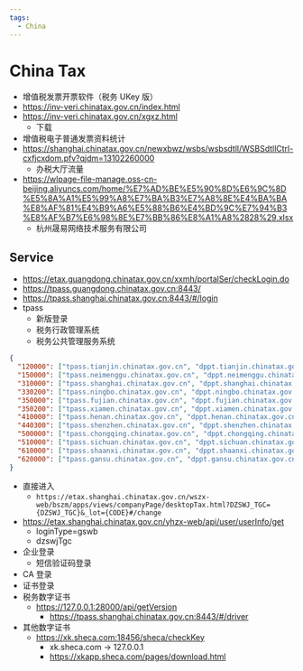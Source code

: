 ```yaml
---
tags:
  - China
---
```


# China Tax

- 增值税发票开票软件（税务 UKey 版）
- https://inv-veri.chinatax.gov.cn/index.html
- https://inv-veri.chinatax.gov.cn/xgxz.html
  - 下载
- 增值税电子普通发票资料统计
- https://shanghai.chinatax.gov.cn/newxbwz/wsbs/wsbsdtll/WSBSdtllCtrl-cxfjcxdom.pfv?qjdm=13102260000
  - 办税大厅流量
- https://wlpage-file-manage.oss-cn-beijing.aliyuncs.com/home/%E7%AD%BE%E5%90%8D%E6%9C%8D%E5%8A%A1%E5%99%A8%E7%BA%B3%E7%A8%8E%E4%BA%BA%E8%AF%81%E4%B9%A6%E5%88%B6%E4%BD%9C%E7%94%B3%E8%AF%B7%E6%98%8E%E7%BB%86%E8%A1%A8%2828%29.xlsx
  - 杭州晟易网络技术服务有限公司

## Service

- https://etax.guangdong.chinatax.gov.cn/xxmh/portalSer/checkLogin.do
- https://tpass.guangdong.chinatax.gov.cn:8443/
- https://tpass.shanghai.chinatax.gov.cn:8443/#/login
- tpass
  - 新版登录
  - 税务行政管理系统
  - 税务公共管理服务系统

```json
{
  "120000": ["tpass.tianjin.chinatax.gov.cn", "dppt.tianjin.chinatax.gov.cn"],
  "150000": ["tpass.neimenggu.chinatax.gov.cn", "dppt.neimenggu.chinatax.gov.cn"],
  "310000": ["tpass.shanghai.chinatax.gov.cn", "dppt.shanghai.chinatax.gov.cn"],
  "330200": ["tpass.ningbo.chinatax.gov.cn", "dppt.ningbo.chinatax.gov.cn"],
  "350000": ["tpass.fujian.chinatax.gov.cn", "dppt.fujian.chinatax.gov.cn"],
  "350200": ["tpass.xiamen.chinatax.gov.cn", "dppt.xiamen.chinatax.gov.cn"],
  "410000": ["tpass.henan.chinatax.gov.cn", "dppt.henan.chinatax.gov.cn"],
  "440300": ["tpass.shenzhen.chinatax.gov.cn", "dppt.shenzhen.chinatax.gov.cn"],
  "500000": ["tpass.chongqing.chinatax.gov.cn", "dppt.chongqing.chinatax.gov.cn"],
  "510000": ["tpass.sichuan.chinatax.gov.cn", "dppt.sichuan.chinatax.gov.cn"],
  "610000": ["tpass.shaanxi.chinatax.gov.cn", "dppt.shaanxi.chinatax.gov.cn"],
  "620000": ["tpass.gansu.chinatax.gov.cn", "dppt.gansu.chinatax.gov.cn"]
}
```

- 直接进入
  - `https://etax.shanghai.chinatax.gov.cn/wszx-web/bszm/apps/views/companyPage/desktopTax.html?DZSWJ_TGC={DZSWJ_TGC}&_lot={CODE}#/change`
- https://etax.shanghai.chinatax.gov.cn/yhzx-web/api/user/userInfo/get
  - loginType=gswb
  - dzswjTgc
- 企业登录
  - 短信验证码登录
- CA 登录
- 证书登录
- 税务数字证书
  - https://127.0.0.1:28000/api/getVersion
    - https://tpass.shanghai.chinatax.gov.cn:8443/#/driver
- 其他数字证书
  - https://xk.sheca.com:18456/sheca/checkKey
    - xk.sheca.com -> 127.0.0.1
    - https://xkapp.sheca.com/pages/download.html

<!--
https://180.168.250.141/was5/web/search?page=19&channelid=198173&searchword=%E6%89%80%E5%BE%97%E7%A8%8E%E6%B3%95&keyword=%E6%89%80%E5%BE%97%E7%A8%8E%E6%B3%95&perpage=10&outlinepage=10
-->
